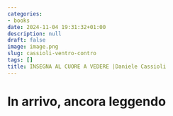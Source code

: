 ```yaml
---
categories:
- books
date: 2024-11-04 19:31:32+01:00
description: null
draft: false
image: image.png
slug: cassioli-ventro-contro
tags: []
title: INSEGNA AL CUORE A VEDERE |Daniele Cassioli
---
```


# In arrivo, ancora leggendo